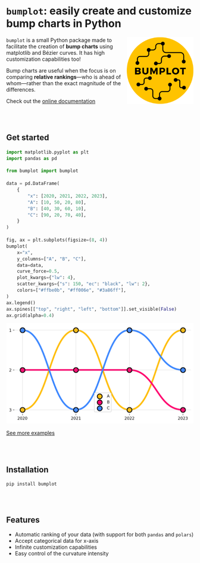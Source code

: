 # `bumplot`: easily create and customize bump charts in Python

<!-- Automatically generated, uses README.qmd to modify README.md -->

<img src="https://github.com/JosephBARBIERDARNAL/static/blob/main/python-libs/bumplot/image.png?raw=true" alt="bumplot logo" align="right" width="180px"/>

`bumplot` is a small Python package made to facilitate the creation of
**bump charts** using matplotlib and Bézier curves. It has high
customization capabilities too!

Bump charts are useful when the focus is on comparing **relative
rankings**—who is ahead of whom—rather than the exact magnitude of the
differences.

Check out the [online
documentation](https://y-sunflower.github.io/bumplot/)

<br> <br>

## Get started

```python
import matplotlib.pyplot as plt
import pandas as pd

from bumplot import bumplot

data = pd.DataFrame(
    {
        "x": [2020, 2021, 2022, 2023],
        "A": [10, 50, 20, 80],
        "B": [40, 30, 60, 10],
        "C": [90, 20, 70, 40],
    }
)

fig, ax = plt.subplots(figsize=(8, 4))
bumplot(
    x="x",
    y_columns=["A", "B", "C"],
    data=data,
    curve_force=0.5,
    plot_kwargs={"lw": 4},
    scatter_kwargs={"s": 150, "ec": "black", "lw": 2},
    colors=["#ffbe0b", "#ff006e", "#3a86ff"],
)
ax.legend()
ax.spines[["top", "right", "left", "bottom"]].set_visible(False)
ax.grid(alpha=0.4)
```

![](README_files/figure-commonmark/cell-3-output-1.png)

[See more examples](https://y-sunflower.github.io/bumplot/examples/)

<br> <br>

## Installation

    pip install bumplot

<br><br>

## Features

- Automatic ranking of your data (with support for both `pandas` and
  `polars`)
- Accept categorical data for x-axis
- Infinite customization capabilities
- Easy control of the curvature intensity
